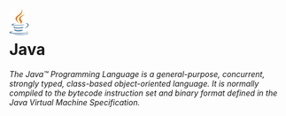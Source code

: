 <img align="left" alt="html5" width="35" src="https://raw.githubusercontent.com/shivajichalise/java/main/images/java_logo.png">

<br />

# Java

_The Java™ Programming Language is a general-purpose, concurrent, strongly typed, class-based object-oriented language. It is normally compiled to the bytecode instruction set and binary format defined in the Java Virtual Machine Specification._
